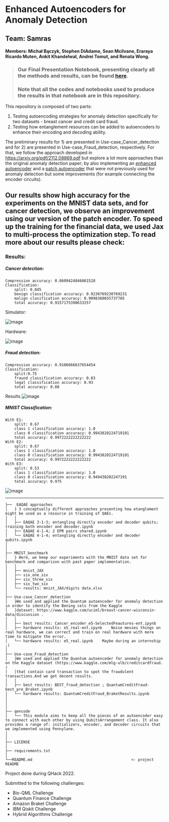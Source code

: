 # Enhanced Autoencoders for Anomaly Detection

## Team: Samras
#### Members:  Michał Bączyk, Stephen DiAdamo, Sean Mcilvane, Eraraya Ricardo Muten, Ankit Khandelwal, Andrei Tomut, and Renata Wong.

> ### Our Final Presentation Notebook, presenting clearly all the methods and results, can be found [here](https://colab.research.google.com/drive/1qE2KCy4SBKtLRlL55SCjvZUf4IZaC2-y?usp=sharing).
> ### Note that all the codes and notebooks used to produce the results in that notebook are in this repository.

This repository is composed of two parts: 

1) Testing autoencoding strategies for anomaly detection specifically for two datasets - breast cancer and credit card fraud.
2) Testing how entanglement resources can be added to autoencoders to enhance their encoding and decoding ability.


The preliminary results for 1) are presented in Use-case_Cancer_detection and for 2) are presented in Use-case_Fraud_detection, respectively. For that, we follow the approach developed in https://arxiv.org/pdf/2112.08869.pdf but explore a lot more approaches than the original anomaly detection paper; by also implementing an [enhanced autoencoder](https://arxiv.org/pdf/2010.06599.pdf) and a [patch autoencoder](https://arxiv.org/pdf/2112.12563.pdf) that were not previously used for anomaly detection but some improvements (for example connecting the encoder circuits).

Our results show high accuracy for the experiments on the MNIST data sets, and for cancer detection, we observe an improvement using our version of the patch encoder. To speed up the training for the financial data, we used Jax to multi-process the optimization step. To read more about our results please check: 
------------

### Results:

##### Cancer detection:
    Compression accuracy: 0.8609424846861528
    Classification:
        split: 0.845
        benign classification accuracy: 0.9230769230769231
        malign clasification accuracy: 0.9098360655737705
        total accuracy: 0.9157175398633257
 
Simulator:

![image](plots/cancer_detect_1.png)


Hardware:

![image](plots/cancer_detect_2.png)



##### Fraud detection:
    Compression accuracy: 0.9106666637654454
    Classification:
        split:0.75
        fraund classification accuracy: 0.83
        legal classification accuracy: 0.93
        total accuracy: 0.88

Results
![image](plots/fraud.png)



##### MNIST Classification:
    With E1:
        split: 0.67
        class 1 classification accuracy: 1.0
        class 0 classification accuracy: 0.9943820224719101
        total accuracy: 0.9972222222222222
    With E2:
        split: 0.67
        class 1 classification accuracy: 1.0
        class 0 classification accuracy: 0.9943820224719101
        total accuracy: 0.9972222222222222
    With E3:
        split: 0.53
        class 1 classification accuracy: 1.0
        class 0 classification accuracy: 0.949438202247191
        total accuracy: 0.975
![image](MNIST_benchmark/mnist_JAX/e1-e2-e3_classification.png)

    
------------
    ├──  EAQAE approaches
    │   ├ 3 conceptually different approaches presenting how etanglement might be used as a resource in training of QAEs.
    │   │
    │   ├── EAQAE 3-1-3; entangling directly encoder and decoder qubits; training both encoder and decoder.ipynb
    │   ├── EAQAE 4-1-4; 2 EPR pairs shared.ipynb
    │   └── EAQAE 4-1-4; entangling directly encoder and decoder qubits.ipynb
    │   
    │
    ├── MNIST_benchmark   
    │   ├ Here, we keep our experiments with the MNIST data set for benchmark and comparison with past paper implementation.
    │   │
    │   ├── mnist_JAX
    │   ├── six_one_six   
    │   ├── six_three_six
    │   ├── six_two_six
    │   └── results: mnist_JAX/digits data.xlsx   
    │
    ├── Use-case_Cancer_detection
    │   ├We used and applied the Quantum autoencoder for anomaly detection in order to identify the Bening cels from the Kaggle
    │   │dataset: https://www.kaggle.com/uciml/breast-cancer-wisconsin-data/discussion . 
    │   │
    │   ├── best results: Cancer_encoder_e5-SelectedFeautures-ent.ipynb
    │   ├── hardware results: e5_real-ent.ipynb    Noise messes things on real hardware, we can correct and train on real hardware with more time to mitigate the error.                      
    │   └── hardware results: e5_real.ipynb    Maybe during an internship ;)
    │
    ├── Use-case_Fraud_detection
    │   ├We used and applied the Quantum autoencoder for anomaly detection on the Kaggle dataset (https://www.kaggle.com/mlg-ulb/creditcardfraud. ) 
    │   │that contain card transaction to spot the fraudulent transactions.And we get decent results. 
    │   │
    │   ├── best results: BEST_fraud_detection ; QuantumCreditFraud-best_pre_Braket.ipynb
    │   └── hardware results: QuantumCreditFraud_BraketResults.ipynb                       
    │   
    │      
    │
    ├── qencode                                               
    │   └── This module aims to keep all the pieces of an autoencoder easy to connect with each other by using QubitsArrangement class. It also provides a range of: initializers, encoder, and decoder circuits that we implemented using Pennylane. 
    │
    │   
    ├── LICENSE
    │   
    ├── requirements.txt
    │   
    └──README.md                                            <- project README

Project done during QHack 2022. 

Submitted to the following challenges:

- Bio-QML Challenge
- Quantum Finance Challenge
- Amazon Braket Challenge
- IBM Qiskit Challenge
- Hybrid Algorithms Challenge


